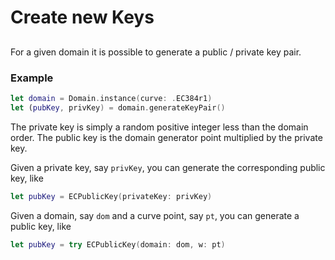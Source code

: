 # Create new Keys

## 

For a given domain it is possible to generate a public / private key pair.

### Example

```swift
let domain = Domain.instance(curve: .EC384r1)
let (pubKey, privKey) = domain.generateKeyPair()
```
The private key is simply a random positive integer less than the domain order.
The public key is the domain generator point multiplied by the private key.

Given a private key, say `privKey`, you can generate the corresponding public key, like
```swift
let pubKey = ECPublicKey(privateKey: privKey)
```
Given a domain, say `dom` and a curve point, say `pt`, you can generate a public key, like
```swift
let pubKey = try ECPublicKey(domain: dom, w: pt)
```
